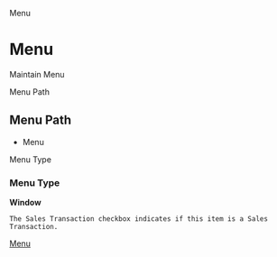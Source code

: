 
Menu
# Menu


Maintain Menu

Menu Path
## Menu Path



- Menu

Menu Type
### Menu Type

**Window**

```
The Sales Transaction checkbox indicates if this item is a Sales Transaction.
```

[Menu](../../functional-guide/window/window-menu.md)